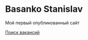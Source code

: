 # Basanko Stanislav
Мой первый опубликованный сайт

[Поиск вакансий](https://basankosv.github.io/Rostrud/)
